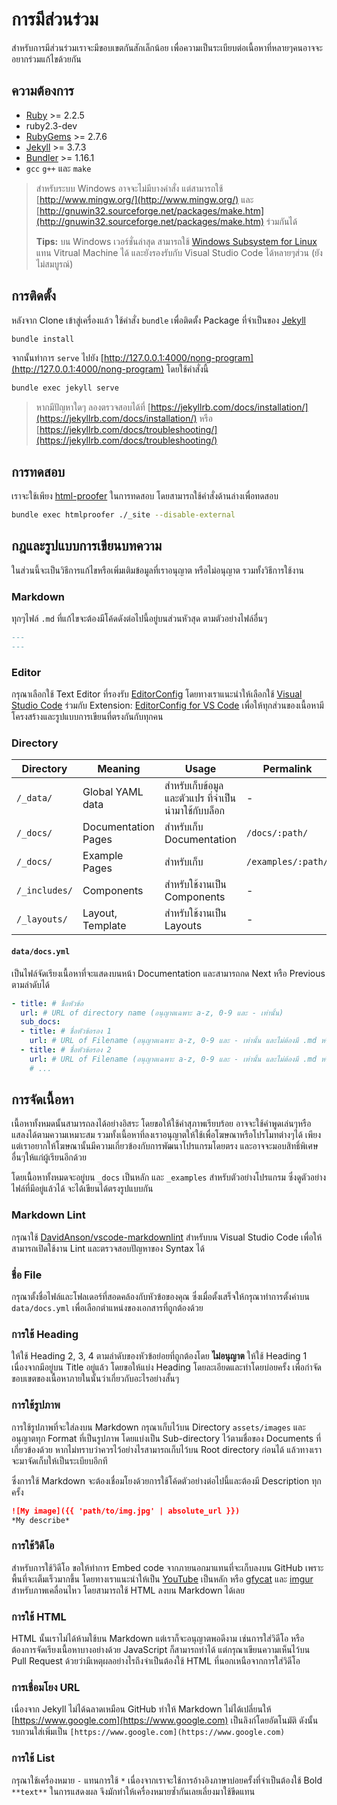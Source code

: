 # การมีส่วนร่วม

สำหรับการมีส่วนร่วมเราจะมีขอบเขตกันสักเล็กน้อย เพื่อความเป็นระเบียบต่อเนื้อหาที่หลายๆคนอาจจะอยากร่วมแก้ไขด้วยกัน

## ความต้องการ

- [Ruby](https://rubyinstaller.org/downloads/) >= 2.2.5
- ruby2.3-dev
- [RubyGems](https://rubygems.org/pages/download) >= 2.7.6
- [Jekyll](https://jekyllrb.com/) >= 3.7.3
- [Bundler](http://bundler.io/) >= 1.16.1
- `gcc` `g++` และ `make`

> สำหรับระบบ Windows อาจจะไม่มีบางคำสั่ง แต่สามารถใช้ [http://www.mingw.org/](http://www.mingw.org/) และ [http://gnuwin32.sourceforge.net/packages/make.htm](http://gnuwin32.sourceforge.net/packages/make.htm) ร่วมกันได้
>
> **Tips:** บน Windows เวอร์ชั่นล่าสุด สามารถใช้ [Windows Subsystem for Linux](https://docs.microsoft.com/en-us/windows/wsl/install-win10) แทน Vitrual Machine ได้ และยังรองรับกับ Visual Studio Code ได้หลายๆส่วน (ยังไม่สมบูรณ์)

## การติดตั้ง

หลังจาก Clone เข้าสู่เครื่องแล้ว ใช้คำสั่ง `bundle` เพื่อติดตั้ง Package ที่จำเป็นของ [Jekyll](https://jekyllrb.com)

```bash
bundle install
```

จากนั้นทำการ `serve` ไปยัง [http://127.0.0.1:4000/nong-program](http://127.0.0.1:4000/nong-program) โดยใช้คำสั่งนี้

```bash
bundle exec jekyll serve
```

> หากมีปัญหาใดๆ ลองตรวจสอบได้ที่ [https://jekyllrb.com/docs/installation/](https://jekyllrb.com/docs/installation/) หรือ [https://jekyllrb.com/docs/troubleshooting/](https://jekyllrb.com/docs/troubleshooting/)

## การทดสอบ

เราจะใช้เพียง [html-proofer](https://github.com/gjtorikian/html-proofer) ในการทดสอบ โดยสามารถใช้คำสั่งด้านล่างเพื่อทดสอบ

```bash
bundle exec htmlproofer ./_site --disable-external
```

## กฎและรูปแบบการเขียนบทความ

ในส่วนนี้จะเป็นวิธีการแก้ไขหรือเพิ่มเติมข้อมูลที่เราอนุญาต หรือไม่อนุญาต รวมทั้งวิธีการใช้งาน

### Markdown

ทุกๆไฟล์ `.md` ที่แก้ไขจะต้องมีโค้ดดังต่อไปนี้อยู่บนส่วนหัวสุด ตามตัวอย่างไฟล์อื่นๆ

```markdown
---
---
```

### Editor

กรุณาเลือกใช้ Text Editor ที่รองรับ [EditorConfig](http://editorconfig.org/) โดยทางเราแนะนำให้เลือกใช้ [Visual Studio Code](https://code.visualstudio.com/) ร่วมกับ Extension: [EditorConfig for VS Code](https://marketplace.visualstudio.com/items?itemName=EditorConfig.EditorConfig) เพื่อให้ทุกส่วนของเนื้อหามีโครงสร้างและรูปแบบการเขียนที่ตรงกันกับทุกคน

### Directory

| Directory | Meaning | Usage | Permalink | Permit |
| --- | --- | --- | --- | --- |
| `/_data/` | Global YAML data | สำหรับเก็บข้อมูลและตัวแปร ที่จำเป็นนำมาใช้กับบล็อก | - | Read only |
| `/_docs/` | Documentation Pages | สำหรับเก็บ Documentation | `/docs/:path/` | Full access |
| `/_docs/` | Example Pages | สำหรับเก็บ | `/examples/:path/` | Full access |
| `/_includes/` | Components | สำหรับใช้งานเป็น Components | - |Read only |
| `/_layouts/` | Layout, Template | สำหรับใช้งานเป็น Layouts | - | Read only |

#### `data/docs.yml`

เป็นไฟล์จัดเรียงเนื้อหาที่จะแสดงบนหน้า Documentation และสามารถกด Next หรือ Previous ตามลำดับได้

```yml
- title: # ชื่อหัวข้อ
  url: # URL of directory name (อนุญาตเฉพาะ a-z, 0-9 และ - เท่านั้น)
  sub_docs:
  - title: # ชื่อหัวข้อรอง 1
    url: # URL of Filename (อนุญาตเฉพาะ a-z, 0-9 และ - เท่านั้น และไม่ต้องมี .md หรือ .html)
  - title: # ชื่อหัวข้อรอง 2
    url: # URL of Filename (อนุญาตเฉพาะ a-z, 0-9 และ - เท่านั้น และไม่ต้องมี .md หรือ .html)
    # ...
```

## การจัดเนื้อหา

เนื้อหาทั้งหมดนั้นสามารถลงได้อย่างอิสระ โดยขอให้ใช้คำสุภาพเรียบร้อย อาจจะใช้คำพูดเล่นๆหรือแสลงได้ตามความเหมาะสม รวมทั้งเนื้อหาที่ลงเราอนุญาตให้ใช้เพื่อโฆษณาหรือโปรโมทต่างๆได้ เพียงแต่เราอยากให้โฆษณานั้นมีความเกี่ยวข้องกับการพัฒนาโปรแกรมโดยตรง และอาจจะมอบสิทธิ์พิเศษอื่นๆให้แก่ผู้เรียนอีกด้วย

โดยเนื้อหาทั้งหมดจะอยู่บน `_docs` เป็นหลัก และ `_examples` สำหรับตัวอย่างโปรแกรม ซึ่งดูตัวอย่างไฟล์ที่มีอยู่แล้วได้ จะได้เขียนได้ตรงรูปแบบกัน

### Markdown Lint

กรุณาใช้ [DavidAnson/vscode-markdownlint](https://github.com/DavidAnson/vscode-markdownlint) สำหรับบน Visual Studio Code เพื่อให้สามารถเปิดใช้งาน Lint และตรวจสอบปัญหาของ Syntax ได้

### ชื่อ File

กรุณาตั้งชื่อไฟล์และโฟลเดอร์ที่สอดคล้องกับหัวข้อของคุณ ซึ่งเมื่อตั้งเสร็จให้กรุณาทำการตั้งค่าบน `data/docs.yml` เพื่อเลือกตำแหน่งของเอกสารที่ถูกต้องด้วย

### การใช้ Heading

ให้ใช้ Heading 2, 3, 4 ตามลำดับของหัวข้อย่อยที่ถูกต้องโดย **ไม่อนุญาต** ให้ใช้ Heading 1 เนื่องจากมีอยู่บน Title อยู่แล้ว โดยขอให้แบ่ง Heading โดยละเอียดและทำโดยบ่อยครั้ง เพื่อกำจัดขอบเขตของเนื้อหาภายในนั้นว่าเกี่ยวกับอะไรอย่างสั้นๆ

### การใช้รูปภาพ

การใช้รูปภาพที่จะใส่ลงบน Markdown กรุณาเก็บไว้บน Directory `assets/images` และอนุญาตทุก Format ที่เป็นรูปภาพ โดยแบ่งเป็น Sub-directory ไว้ตามชื่อของ Documents ที่เกี่ยวข้องด้วย หากไม่ทราบว่าควรไว้อย่างไรสามารถเก็บไว้บน Root directory ก่อนได้ แล้วทางเราจะมาจัดเก็บให้เป็นระเบียบอีกที

ซึ่งการใช้ Markdown จะต้องเชื่อมโยงด้วยการใช้โค้ดตัวอย่างต่อไปนี้และต้องมี Description ทุกครั้ง

```markdown
![My image]({{ 'path/to/img.jpg' | absolute_url }})
*My describe*
```

### การใช้วิดีโอ

สำหรับการใช้วิดีโอ ขอให้ทำการ Embed code จากภายนอกมาแทนที่จะเก็บลงบน GitHub เพราะพื้นที่จะเต็มเร็วมากขึ้น โดยทางเราแนะนำให้เป็น [YouTube](https://www.youtube.com/) เป็นหลัก หรือ [gfycat](https://gfycat.com/) และ [imgur](https://imgur.com/) สำหรับภาพเคลื่อนไหว โดยสามารถใช้ HTML ลงบน Markdown ได้เลย

### การใช้ HTML

HTML นั้นเราไม่ได้ห้ามใช้บน Markdown แต่เราก็จะอนุญาตพอดีงาม เช่นการใส่วิดีโอ หรือต้องการจัดเรียงเนื้อหาบางอย่างด้วย JavaScript ก็สามารถทำได้ แต่กรุณาเขียนความเห็นไว้บน Pull Request ด้วยว่ามีเหตุผลอย่างไรถึงจำเป็นต้องใช้ HTML ที่นอกเหนือจากการใส่วิดีโอ

### การเชื่อมโยง URL

เนื่องจาก Jekyll ไม่ได้ฉลาดเหมือน GitHub ทำให้ Markdown ไม่ได้เปลี่ยนให้ [https://www.google.com](https://www.google.com) เป็นลิงก์โดยอัตโนมัติ ดังนั้นรบกวนใส่เพิ่มเป็น `[https://www.google.com](https://www.google.com)`

### การใช้ List

กรุณาใช้เครื่องหมาย `-` แทนการใช้ `*` เนื่องจากเราจะใช้การอ้างอิงภาษาบ่อยครั้งที่จำเป็นต้องใช้ Bold `**text**` ในการแสดงผล จึงมักทำให้เครื่องหมายซ้ำกันเลยเลี่ยงมาใช้ขีดแทน
